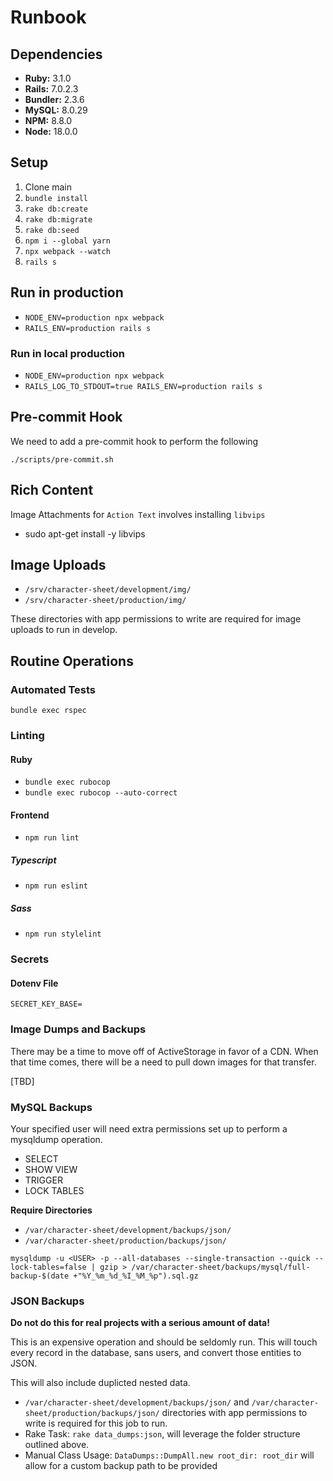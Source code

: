 # Runbook

## Dependencies

- **Ruby:** 3.1.0
- **Rails:** 7.0.2.3
- **Bundler:** 2.3.6
- **MySQL:** 8.0.29
- **NPM:** 8.8.0
- **Node:** 18.0.0

## Setup

1. Clone main
2. `bundle install`
3. `rake db:create`
4. `rake db:migrate`
5. `rake db:seed`
6. `npm i --global yarn`
7. `npx webpack --watch`
8. `rails s`

## Run in production
- `NODE_ENV=production npx webpack`
- `RAILS_ENV=production rails s`
### Run in local production
- `NODE_ENV=production npx webpack`
- `RAILS_LOG_TO_STDOUT=true RAILS_ENV=production rails s`

## Pre-commit Hook

We need to add a pre-commit hook to perform the following

`./scripts/pre-commit.sh`

## Rich Content

Image Attachments for `Action Text` involves installing `libvips`

- sudo apt-get install -y libvips

## Image Uploads

- `/srv/character-sheet/development/img/`
- `/srv/character-sheet/production/img/`

These directories with app permissions to write are required for image uploads to run in develop.

## Routine Operations

### Automated Tests

`bundle exec rspec`

### Linting

#### Ruby

- `bundle exec rubocop`
- `bundle exec rubocop --auto-correct`

#### Frontend

- `npm run lint`

##### Typescript

- `npm run eslint`

##### Sass

- `npm run stylelint`

### Secrets

#### Dotenv File

```
SECRET_KEY_BASE=
```

### Image Dumps and Backups

There may be a time to move off of ActiveStorage in favor of a CDN. When that time comes, there will be a need to pull down images for that transfer.

[TBD]

### MySQL Backups

Your specified user will need extra permissions set up to perform a mysqldump operation.

- SELECT 
- SHOW VIEW
- TRIGGER
- LOCK TABLES

**Require Directories**

- `/var/character-sheet/development/backups/json/`
- `/var/character-sheet/production/backups/json/`

`mysqldump -u <USER> -p --all-databases --single-transaction --quick --lock-tables=false | gzip > /var/character-sheet/backups/mysql/full-backup-$(date +"%Y_%m_%d_%I_%M_%p").sql.gz`

### JSON Backups

**Do not do this for real projects with a serious amount of data!**

This is an expensive operation and should be seldomly run. This will touch every record in the database, sans users, and convert those entities to JSON.

This will also include duplicted nested data.

- `/var/character-sheet/development/backups/json/` and `/var/character-sheet/production/backups/json/` directories with app permissions to write is required for this job to run.
- Rake Task: `rake data_dumps:json`, will leverage the folder structure outlined above.
- Manual Class Usage: `DataDumps::DumpAll.new root_dir: root_dir` will allow for a custom backup path to be provided
